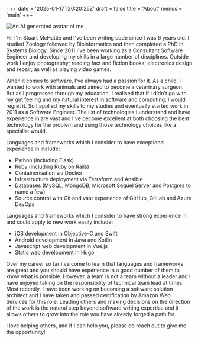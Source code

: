 +++
date = '2025-01-17T20:20:25Z'
draft = false
title = 'About'
menus = 'main'
+++

![An AI generated avatar of me](/images/avatar.jpg#floatright)

Hi!
I'm Stuart McHattie and I've been writing code since I was 6 years old.
I studied Zoology followed by Bioinformatics and then completed a PhD in Systems Biology.
Since 2011 I've been working as a Consultant Software Engineer and developing my skills in a large number of disciplines.
Outside work I enjoy photography; reading fact and fiction books; electronics design and repair; as well as playing video games.

When it comes to software, I've always had a passion for it.
As a child, I wanted to work with animals and aimed to become a veterinary surgeon.
But as I progressed through my education, I realised that if I didn't go with my gut feeling and my natural interest in software and computing, I would regret it.
So I applied my skills to my studies and eventually started work in 2011 as a Software Engineer.
The list of technologies I understand and have experience in are vast and I've become excellent at both choosing the best technology for the problem and using those technology choices like a specialist would.

Languages and frameworks which I consider to have exceptional experience in include:

- Python (including Flask)
- Ruby (including Ruby on Rails)
- Containerisation via Docker
- Infrastructure deployment via Terraform and Ansible
- Databases (MySQL, MongoDB, Microsoft Sequel Server and Postgres to name a few)
- Source control with Git and vast experience of GitHub, GitLab and Azure DevOps

Languages and frameworks which I consider to have strong experience in and could apply to new work easily include:

- iOS development in Objective-C and Swift
- Android development in Java and Kotlin
- Javascript web development in Vue.js
- Static web development in Hugo

Over my career so far I've come to learn that languages and frameworks are great and you should have experience in a good number of them to know what is possible.
However, a team is not a team without a leader and I have enjoyed taking on the responsibility of technical team lead at times.
Most recently, I have been working on becoming a software solution architect and I have taken and passed certification by Amazon Web Services for this role.
Leading others and making decisions on the direction of the work is the natural step beyond software writing expertise and it allows others to grow into the role you have already forged a path for.

I love helping others, and if I can help you, please do reach out to give me the opportunity!
